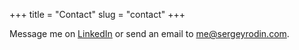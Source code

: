 +++
title = "Contact"
slug = "contact"
+++

Message me on [LinkedIn](https://linkedin.com/in/sergrodin) or send an email to me@sergeyrodin.com.